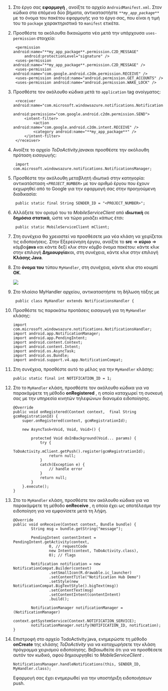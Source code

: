 1. Στο έργο σας **εφαρμογή** , ανοίξτε το αρχείο `AndroidManifest.xml`. Στον κώδικα στα επόμενα δύο βήματα, αντικαταστήστε _`**my_app_package**`_ με το όνομα του πακέτου εφαρμογής για το έργο σας, που είναι η τιμή του το `package` χαρακτηριστικό το `manifest` ετικέτα.

2. Προσθέστε τα ακόλουθα δικαιώματα νέα μετά την υπάρχουσα `uses-permission` στοιχείο:

        <permission android:name="**my_app_package**.permission.C2D_MESSAGE"
            android:protectionLevel="signature" />
        <uses-permission android:name="**my_app_package**.permission.C2D_MESSAGE" />
        <uses-permission android:name="com.google.android.c2dm.permission.RECEIVE" />
        <uses-permission android:name="android.permission.GET_ACCOUNTS" />
        <uses-permission android:name="android.permission.WAKE_LOCK" />

3. Προσθέστε τον ακόλουθο κώδικα μετά το `application` tag ανοίγματος:

        <receiver android:name="com.microsoft.windowsazure.notifications.NotificationsBroadcastReceiver"
                                        android:permission="com.google.android.c2dm.permission.SEND">
            <intent-filter>
                <action android:name="com.google.android.c2dm.intent.RECEIVE" />
                <category android:name="**my_app_package**" />
            </intent-filter>
        </receiver>


4. Ανοίξτε το αρχείο *ToDoActivity.java*και προσθέστε την ακόλουθη πρόταση εισαγωγής:

        import com.microsoft.windowsazure.notifications.NotificationsManager;


5. Προσθέστε την ακόλουθη μεταβλητή ιδιωτικό στην κατηγορία: αντικατάσταση _`<PROJECT_NUMBER>`_ με τον αριθμό έργου που έχουν εκχωρηθεί από το Google για την εφαρμογή σας στην προηγούμενη διαδικασία:

        public static final String SENDER_ID = "<PROJECT_NUMBER>";

6. Αλλάξετε τον ορισμό του το *MobileServiceClient* από **ιδιωτική** σε **δημόσια στατικά**, ώστε να τώρα μοιάζει κάπως έτσι:

        public static MobileServiceClient mClient;

7. Στη συνέχεια θα χρειαστεί να προσθέσετε μια νέα κλάση να χειρίζεται τις ειδοποιήσεις. Στην Εξερεύνηση έργου, ανοίξτε το **src** => **κύριο** => κόμβοι**java** και κάντε δεξί κλικ στον κόμβο όνομα πακέτου: κάντε κλικ στην επιλογή **Δημιουργία**και, στη συνέχεια, κάντε κλικ στην επιλογή **Κλάσης Java**.

8. Στο **όνομα του** τύπου `MyHandler`, στη συνέχεια, κάντε κλικ στο κουμπί **OK**.


    ![](./media/app-service-mobile-android-configure-push/android-studio-create-class.png)


9. Στο πλαίσιο MyHandler αρχείου, αντικαταστήστε τη δήλωση τάξης με

        public class MyHandler extends NotificationsHandler {


10. Προσθέστε τις παρακάτω προτάσεις εισαγωγή για τη `MyHandler` κλάσης:

        import com.microsoft.windowsazure.notifications.NotificationsHandler;
        import android.app.NotificationManager;
        import android.app.PendingIntent;
        import android.content.Context;
        import android.content.Intent;
        import android.os.AsyncTask;
        import android.os.Bundle;
        import android.support.v4.app.NotificationCompat;


11. Στη συνέχεια, προσθέστε αυτό το μέλος για την `MyHandler` κλάσης:

        public static final int NOTIFICATION_ID = 1;


12. Στο το `MyHandler` κλάση, προσθέστε τον ακόλουθο κώδικα για να παρακάμψετε τη μέθοδο **onRegistered** , η οποία καταχωρεί τη συσκευή σας με την υπηρεσία κινητών τηλεφώνων διανομέα ειδοποίησης.

        @Override
        public void onRegistered(Context context,  final String gcmRegistrationId) {
            super.onRegistered(context, gcmRegistrationId);

            new AsyncTask<Void, Void, Void>() {

                protected Void doInBackground(Void... params) {
                    try {
                        ToDoActivity.mClient.getPush().register(gcmRegistrationId);
                        return null;
                    }
                    catch(Exception e) {
                        // handle error             
                    }
                    return null;            
                }
            }.execute();
        }


13. Στο το `MyHandler` κλάση, προσθέστε τον ακόλουθο κώδικα για να παρακάμψετε τη μέθοδο **onReceive** , η οποία έχει ως αποτέλεσμα την ειδοποίηση για να εμφανίσετε μετά τη λήψη.

        @Override
        public void onReceive(Context context, Bundle bundle) {
                String msg = bundle.getString("message");

                PendingIntent contentIntent = PendingIntent.getActivity(context,
                        0, // requestCode
                        new Intent(context, ToDoActivity.class),
                        0); // flags

                Notification notification = new NotificationCompat.Builder(context)
                        .setSmallIcon(R.drawable.ic_launcher)
                        .setContentTitle("Notification Hub Demo")
                        .setStyle(new NotificationCompat.BigTextStyle().bigText(msg))
                        .setContentText(msg)
                        .setContentIntent(contentIntent)
                        .build();

                NotificationManager notificationManager = (NotificationManager)
                        context.getSystemService(Context.NOTIFICATION_SERVICE);
                notificationManager.notify(NOTIFICATION_ID, notification);
        }


14. Επιστροφή στο αρχείο TodoActivity.java, ενημερώστε τη μέθοδο **onCreate** της κλάσης *ToDoActivity* για να καταχωρήσετε την κλάση πρόγραμμα χειρισμού ειδοποίησης. Βεβαιωθείτε ότι για να προσθέσετε αυτόν τον κωδικό, αφού δημιουργηθεί το *MobileServiceClient* .


        NotificationsManager.handleNotifications(this, SENDER_ID, MyHandler.class);

    Εφαρμογή σας έχει ενημερωθεί για την υποστήριξη ειδοποιήσεων push.
